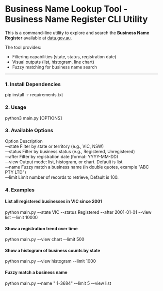 # Business Name Lookup Tool - Business Name Register CLI Utility

This is a command-line utility to explore and search the **Business Name Register** available at [data.gov.au](https://data.gov.au/data/api/3/action/datastore_search?resource_id=55ad4b1c-5eeb-44ea-8b29-d410da431be3).

The tool provides:
- Filtering capabilities (state, status, registration date)
- Visual outputs (list, histogram, line chart)
- Fuzzy matching for business name search

---
### 1. Install Dependencies
pip install -r requirements.txt

### 2. Usage

python3 main.py [OPTIONS]

### 3. Available Options

Option	    Description<br />
--state	    Filter by state or territory (e.g., VIC, NSW)<br />
--status	Filter by business status (e.g., Registered, Unregistered)<br />
--after	    Filter by registration date (format: YYYY-MM-DD)<br />
--view	    Output mode: list, histogram, or chart. Default is list<br />
--name	    Fuzzy match a business name (in double quotes, example "ABC PTY LTD")<br />
--limit	    Limit number of records to retrieve, Default is 100.<br />

### 4. Examples

#### List all registered businesses in VIC since 2001
python main.py --state VIC --status Registered --after 2001-01-01 --view list --limit 10000

#### Show a registration trend over time
python main.py --view chart --limit 500

#### Show a histogram of business counts by state
python main.py --view histogram --limit 1000

#### Fuzzy match a business name
python main.py --name " 1-3684" --limit 5 --view list